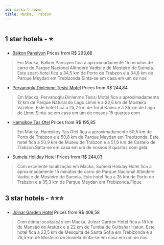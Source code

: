 ```yaml
---
id: macka-trabzon
title: Macka, Trabzon
---
```


<center><img src="https://i.travelapi.com/hotels/27000000/26520000/26518200/26518129/aa8f8907_z.jpg" alt="" /></center>


##  1 star hotels - ⭐️

-    [Balkon Pansiyon](https://www.hurb.com/br/aud/https://www.hurb.com/br/hotels/macka/balkon-pansiyon-HT-QCWZ?cmp=18055) Prices from R$ 293,68
   > Em Macka, Balkon Pansiyon fica a aproximadamente 15 minutos de carro de Parque Nacional Altindere Vadisi e de Mosteiro de Sumela.  Este apart-hotel fica a 34,5 km de Porto de Trabzon e a 34,8 km de Parque Meydan em Trebizonda.Sinta-se em casa em um de nos
-    [Pervanoglu Dinlenme Tesisi Motel](https://www.hurb.com/br/aud/https://www.hurb.com/br/hotels/macka/pervanoglu-dinlenme-tesisi-motel-HT-IB59?cmp=18055) Prices from R$ 244,84
   > Em Macka, Pervanoglu Dinlenme Tesisi Motel fica a aproximadamente 12 km de Parque Natural do Lago Limni e a 22,6 km de Mosteiro Vazelon.  Este hotel fica a 25,2 km de Torul Kalesi e a 35 km de Lago de Limni.Sinta-se em casa em um de nossos 15 quartos com 
-    [Hamsikoy Tas Otel](https://www.hurb.com/br/aud/https://www.hurb.com/br/hotels/macka/hamsikoy-tas-otel-HT-6PRP?cmp=18055) Prices from R$ 195,85
   > Em Macka, Hamsikoy Tas Otel fica a aproximadamente 50,5 km de Porto de Trabzon e a 50,8 km de Parque Meydan em Trebizonda.  Este hotel fica a 50,9 km de Museu de Trabzon e a 51,6 km de Castelo de Trabzon.Sinta-se em casa em um de nossos 8 quartos com gela
-    [Sumela Holiday Hotel](https://www.hurb.com/br/aud/https://www.hurb.com/br/hotels/macka/sumela-holiday-hotel-HT-V3F8?cmp=18055) Prices from R$ 244,03
   > Com excelente localização em Macka, Sumela Holiday Hotel fica a aproximadamente 15 minutos de carro de Parque Nacional Altindere Vadisi e de Mosteiro de Sumela.  Este hotel fica a 35 km de Porto de Trabzon e a 35,3 km de Parque Meydan em Trebizonda.Fique 

##  3 star hotels - ⭐️⭐️⭐️

-    [Jolnar Garden Hotel](https://www.hurb.com/br/aud/https://www.hurb.com/br/hotels/macka/jolnar-garden-hotel-HT-WCDX?cmp=18055) Prices from R$ 408,58
   > Com ótima localização em Macka, Jolnar Garden Hotel fica a 18 km de Mansão de Atatürk e a 22 km de Tumba de Gulbahar Hatun.  Este hotel fica a 23,5 km de Mesquita de Santa Sofia em Trebizonda e a 28,5 km de Mosteiro de Sumela.Sinta-se em casa em um de nos
